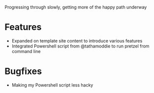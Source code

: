 Progressing through slowly, getting more of the happy path underway

# Features
 
 - Expanded on template site content to introduce various features
 - Integrated Powershell script from @tathamoddie to run pretzel from command line

# Bugfixes

 - Making my Powershell script less hacky

